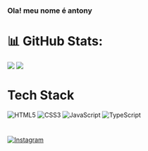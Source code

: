 ### Ola! meu nome é antony

# 📊 GitHub Stats:
![](https://github-readme-stats.vercel.app/api?username=antonysantos71&theme=blue-green&hide_border=false&include_all_commits=false&count_private=false)
![](https://github-readme-streak-stats.herokuapp.com/?user=antonysantos71&theme=blue-green&hide_border=false)<br/>
# Tech Stack
![HTML5](https://img.shields.io/badge/html5-%23E34F26.svg?style=for-the-badge&logo=html5&logoColor=white) ![CSS3](https://img.shields.io/badge/css3-%231572B6.svg?style=for-the-badge&logo=css3&logoColor=white) ![JavaScript](https://img.shields.io/badge/javascript-%23323330.svg?style=for-the-badge&logo=javascript&logoColor=%23F7DF1E) ![TypeScript](https://img.shields.io/badge/typescript-%23007ACC.svg?style=for-the-badge&logo=typescript&logoColor=white) 
#
[![Instagram](https://img.shields.io/badge/Instagram-%23E4405F.svg?logo=Instagram&logoColor=white)](https://instagram.com/__antony17__) 


<!-- Proudly created with GPRM ( https://gprm.itsvg.in ) -->


